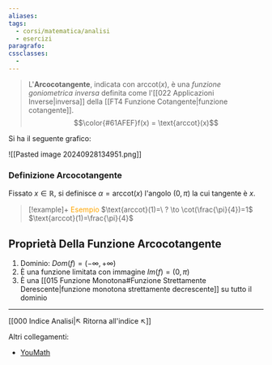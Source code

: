 ```yaml
---
aliases:
tags:
  - corsi/matematica/analisi
  - esercizi
paragrafo:
cssclasses:
  -
---
```

>L'**Arcocotangente**, indicata con $\text{arccot}(x)$, è una *funzione goniometrica inversa* definita come l'[[022 Applicazioni Inverse|inversa]] della [[FT4 Funzione Cotangente|funzione cotangente]].
>$$\color{#61AFEF}f(x) = \text{arccot}(x)$$


Si ha il seguente grafico:

![[Pasted image 20240928134951.png]]

### Definizione Arcocotangente
Fissato $x\in\mathbb{R}$, si definisce $\alpha=\text{arccot}(x)$ l'angolo $\left(0, \pi\right)$ la cui tangente è $x$.

> [!example]+ <font color="orange">Esempio</font>
>$\text{arccot}(1)=\ ? \to \cot(\frac{\pi}{4})=1$
>$\text{arccot}(1)=\frac{\pi}{4}$

## Proprietà Della Funzione Arcocotangente
1. Dominio: $Dom(f)=(-\infty, +\infty)$
2. È una funzione limitata con immagine $Im(f)=\left(0, \pi\right)$
3. È una [[015 Funzione Monotona#Funzione Strettamente Derescente|funzione monotona strettamente decrescente]] su tutto il dominio


___
[[000 Indice Analisi|↖ Ritorna all'indice ↖]]

Altri collegamenti: 
- [YouMath](https://www.youmath.it/lezioni/analisi-matematica/le-funzioni-elementari-e-le-loro-proprieta/378-arcocotangente.html)